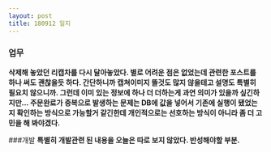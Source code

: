 ```yaml
---
layout: post
title: 180912 일지
---
```


### 업무
**삭제해 놓았던 리캡차를 다시 달아놓았다. 별로 어려운 점은 없었는데 관련한 포스트를 하나 써도 괜찮을듯 하다. 간단하니까 캡쳐이미지 뜰것도 많지 않을테고 설명도 특별히 필요치 않으니까. 그런데 이미 있는 정보에 하나 더 더하는게 과연 의미가 있을까 싶긴하지만... 주문완료가 중복으로 발생하는 문제는 DB에 값을 넣어서 기존에 실행이 됐었는지 확인하는 방식으로 가능할거 같긴한데 개인적으로는 선호하는 방식이 아니라 좀 더 고민을 해 봐야겠다.**

###개발
**특별히 개발관련 된 내용을 오늘은 따로 보지 않았다. 반성해야할 부분.**
